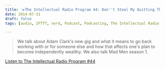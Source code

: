 ```yaml
---
title: '►The Intellectual Radio Program 44: Don''t Steal My Quitting Thunder'
date: 2014-07-31
draft: false
tags: [audio, IFTTT, nerd, Podcast, Podcasting, The Intellectual Radio Program]

---
```


> We talk about Adam Clark's new gig and what it means to go back working with or for someone else and how that affects one's plan to become independently wealthy. We also talk Mad Men season 1.

[Listen to The Intellectual Radio Program #44](http://goodstuff.fm/tirp/44)